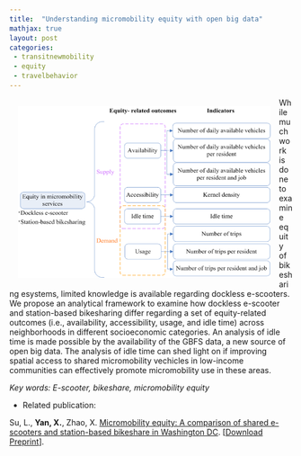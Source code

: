 ```yaml
---
title:  "Understanding micromobility equity with open big data"
mathjax: true
layout: post
categories: 
 - transitnewmobility
 - equity
 - travelbehavior
---
```



<img align="left" width="450" height="305" src="https://github.com/jacobyan0/jacobyan0.github.io/raw/master/images/MicromobilityEquity.png" style="vertical-align:middle;margin:15px 15px"> While much work is done to examine equity of bikesharing esystems, limited knowledge is available regarding dockless e-scooters. We propose an analytical framework to examine how dockless e-scooter and station-based bikesharing differ regarding a set of equity-related outcomes (i.e., availability, accessibility, usage, and idle time) across neighborhoods in different socioeconomic categories. An analysis of idle time is made possible by the availability of the GBFS data, a new source of open big data. The analysis of idle time can shed light on if improving spatial access to shared micromobility vechicles in low-income communities can effectively promote micromobility use in these areas.

*Key words: E-scooter, bikeshare, micromobility equity*

* Related publication:

Su, L., **Yan, X.**, Zhao, X. <ins>Micromobility equity: A comparison of shared e-scooters and station-based bikeshare in Washington DC</ins>. [[Download Preprint](https://github.com/jacobyan0/jacobyan0.github.io/raw/master/ArticlesPreprints/Micromobility%20equity_e-scooters%20vs%20bikeshare.pdf)].
